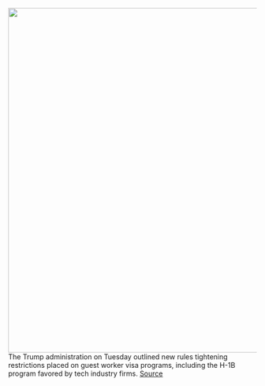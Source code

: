 <img src='https://cdn.vox-cdn.com/thumbor/6RR9Fyuq_WjcKYuM4FybMhgBdZ8=/0x0:4772x3117/1200x800/filters:focal(1834x193:2596x955)/cdn.vox-cdn.com/uploads/chorus_image/image/67595137/1278690383.jpg.0.jpg' width='700px' /><br/>
The Trump administration on Tuesday outlined new rules tightening restrictions placed on guest worker visa programs, including the H-1B program favored by tech industry firms.
<a href='https://www.theverge.com/2020/10/7/21505839/trump-h-1b-visa-guest-worker-restrictions-new-rules-white-house-ban'> Source <a/>